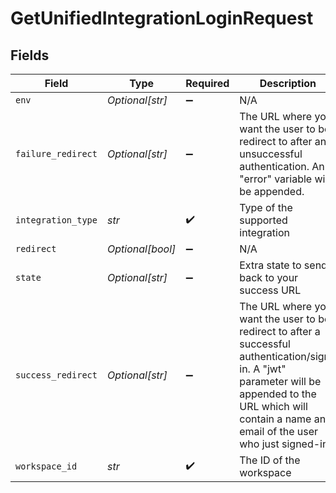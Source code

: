 # GetUnifiedIntegrationLoginRequest


## Fields

| Field                                                                                                                                                                                                           | Type                                                                                                                                                                                                            | Required                                                                                                                                                                                                        | Description                                                                                                                                                                                                     |
| --------------------------------------------------------------------------------------------------------------------------------------------------------------------------------------------------------------- | --------------------------------------------------------------------------------------------------------------------------------------------------------------------------------------------------------------- | --------------------------------------------------------------------------------------------------------------------------------------------------------------------------------------------------------------- | --------------------------------------------------------------------------------------------------------------------------------------------------------------------------------------------------------------- |
| `env`                                                                                                                                                                                                           | *Optional[str]*                                                                                                                                                                                                 | :heavy_minus_sign:                                                                                                                                                                                              | N/A                                                                                                                                                                                                             |
| `failure_redirect`                                                                                                                                                                                              | *Optional[str]*                                                                                                                                                                                                 | :heavy_minus_sign:                                                                                                                                                                                              | The URL where you want the user to be redirect to after an unsuccessful authentication. An "error" variable will be appended.                                                                                   |
| `integration_type`                                                                                                                                                                                              | *str*                                                                                                                                                                                                           | :heavy_check_mark:                                                                                                                                                                                              | Type of the supported integration                                                                                                                                                                               |
| `redirect`                                                                                                                                                                                                      | *Optional[bool]*                                                                                                                                                                                                | :heavy_minus_sign:                                                                                                                                                                                              | N/A                                                                                                                                                                                                             |
| `state`                                                                                                                                                                                                         | *Optional[str]*                                                                                                                                                                                                 | :heavy_minus_sign:                                                                                                                                                                                              | Extra state to send back to your success URL                                                                                                                                                                    |
| `success_redirect`                                                                                                                                                                                              | *Optional[str]*                                                                                                                                                                                                 | :heavy_minus_sign:                                                                                                                                                                                              | The URL where you want the user to be redirect to after a successful authentication/sign-in.  A "jwt" parameter will be appended to the URL which will contain a name and email of the user who just signed-in. |
| `workspace_id`                                                                                                                                                                                                  | *str*                                                                                                                                                                                                           | :heavy_check_mark:                                                                                                                                                                                              | The ID of the workspace                                                                                                                                                                                         |